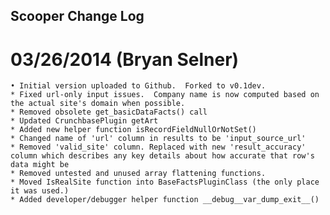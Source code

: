 ## Scooper Change Log

# 03/26/2014 (Bryan Selner)
	• Initial version uploaded to Github.  Forked to v0.1dev.
	* Fixed url-only input issues.  Company name is now computed based on the actual site's domain when possible.
    * Removed obsolete get_basicDataFacts() call
	* Updated CrunchbasePlugin getArt
	* Added new helper function isRecordFieldNullOrNotSet()
	* Changed name of 'url' column in results to be 'input_source_url'
	* Removed 'valid_site' column. Replaced with new 'result_accuracy' column which describes any key details about how accurate that row's data might be
	* Removed untested and unused array flattening functions.
	* Moved IsRealSite function into BaseFactsPluginClass (the only place it was used.)
	* Added developer/debugger helper function __debug__var_dump_exit__()






